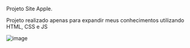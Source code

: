 Projeto Site Apple.

Projeto realizado apenas para expandir meus conhecimentos utilizando HTML, CSS e JS

![image](https://github.com/Maarola/Site-Iphone/assets/126696230/eea99dba-a8a5-4e59-8624-44bff967c314)
